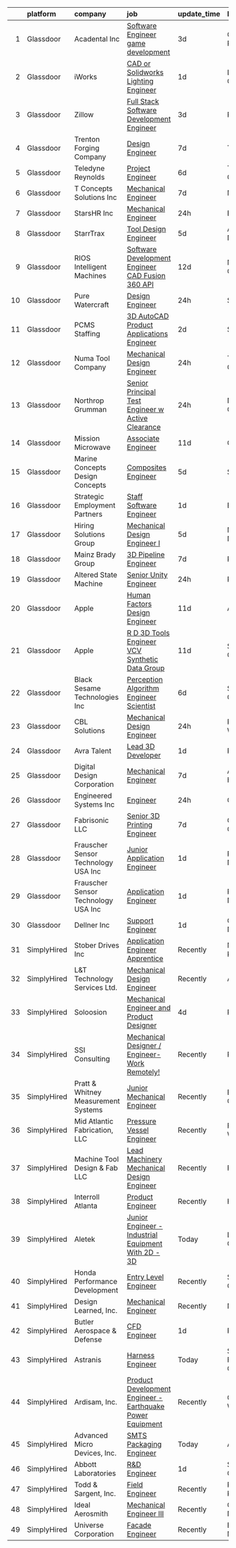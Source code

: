 

|    | platform    | company                              | job                                                                                                                                                                                                                                                                                                                                                                                                                                                                                                                                                                                                                                                                                                                                                                                                                                                                                                                                                                                                                                                                                                                                                                                                                                                                                                                                                                                               | update_time   | location              |
|---:|:------------|:-------------------------------------|:--------------------------------------------------------------------------------------------------------------------------------------------------------------------------------------------------------------------------------------------------------------------------------------------------------------------------------------------------------------------------------------------------------------------------------------------------------------------------------------------------------------------------------------------------------------------------------------------------------------------------------------------------------------------------------------------------------------------------------------------------------------------------------------------------------------------------------------------------------------------------------------------------------------------------------------------------------------------------------------------------------------------------------------------------------------------------------------------------------------------------------------------------------------------------------------------------------------------------------------------------------------------------------------------------------------------------------------------------------------------------------------------------|:--------------|:----------------------|
|  1 | Glassdoor   | Acadental  Inc                       | [Software Engineer  game development](https://www.glassdoor.com/partner/jobListing.htm?pos=106&ao=1110586&s=58&guid=0000018166280d66a7df3e59bdd33167&src=GD_JOB_AD&t=SR&vt=w&ea=1&cs=1_9da0510a&cb=1655276310282&jobListingId=1007933087964&cpc=AE9297225A38C224&jrtk=3-0-1g5j2g3cima7t801-1g5j2g3d0i6hp800-197467b071da802f--6NYlbfkN0DsBOlmEAMqZtav1V1WKZO3RUElpafjggtWvxyDQ3xFSh1wBRGmW-tFf7pA7Os-G4A2yJmnCo8l4ocBzSX8Y49LDR0-2CchG-LB8oIHyFUo-irYnQiKtEtlpOy19XqSiamL3ww89BZGFaAXPExjaGUcHcAbGVsloLYVr3uCbUwkKp_xZRNzcgzlv3m-wv_g8GM-po5q-DkWt5tOG4BMZvl0agy-TQSQb4r_wd0SfAnx9zjTqRDRDJA08iUfaetLDQdQ5xl9dkF8Mh4WCKB6bzJ-000zzmC1LsiCP6iX0MTR-YyI0GNJ__XvwaL26NKT8YUws6v2jpy-RwNScchODkYlH-2KT4C908XHziZVw-_KMjxrQjnJl4JYM2B-63mcgu1fA-DMglbnGY9aeJ4sVSouNdzcNoLm7oixele0EsWFqgTeyI9ZuT1dXouZR3bJenEvK112kl3NzZ5wDsVlSiarQG1YqdoXDkCElAW8goDL8vsf5fBwDBwKfBp0FqL4fB8wCFk3asR8pIFuYAc4jKPW)                                                                                                                                                                                                                                                                                                                                                                                                                                                                                                    | 3d            | Overland Park, KS     |
|  2 | Glassdoor   | iWorks                               | [CAD or Solidworks Lighting Engineer](https://www.glassdoor.com/partner/jobListing.htm?pos=119&ao=1110586&s=58&guid=0000018166280d66a7df3e59bdd33167&src=GD_JOB_AD&t=SR&vt=w&ea=1&cs=1_d09356fe&cb=1655276310284&jobListingId=1007936270154&cpc=ACBF47B84C432121&jrtk=3-0-1g5j2g3cima7t801-1g5j2g3d0i6hp800-b84f57ff967d280c--6NYlbfkN0A85OS4iiUOgBTtw35xBReV-lxlrcJaQFYdybmlnQdpYf1bR-0vcZ0Su389wYn1ktA6EwS8YqzpN0jI8p4oSlSKb8fCG-D6y88gqy_yykeHRbcNYC4zyK3NijJPNsvA9_WFWCai7QjehaPXRhWI2clgcl5lesG2upnfBd0JFQ1QPJ1jB5CLN8n6NeI-GRuJLOJp61kUJwXIuQ5n1CJ-894fbus-QeT4YwkjcVOx137kwDRD1PNI4h3eOraqS3H54gIZhJj2KPE6K-27YXXjAKXaKRFhrEmWdyilg1uHh-khyeo2p6mPNCY1OlNNMYFvv7sLQUhvFD4AMtAC2iHcU8ChWjPrixk8ftuqKw8hca201w0NKamWtNBIc7PSA45YBEZ7-O32AlSTas_asbwIh3nf_JzK2pjjgtGY1D3-wNekDJRBqkIqXRv-OrDjdlO-WJdn8HY9Abw4NaAKvZjlyw2RY2IrmUHxJpYKjvI3j3rOS12_JhmqJjm3nhOhxyt1-fj_t8XIvo5mOg%3D%3D)                                                                                                                                                                                                                                                                                                                                                                                                                                                                                                        | 1d            | Los Angeles, CA       |
|  3 | Glassdoor   | Zillow                               | [Full Stack  Software Development Engineer](https://www.glassdoor.com/partner/jobListing.htm?pos=122&ao=1110586&s=58&guid=0000018166280d66a7df3e59bdd33167&src=GD_JOB_AD&t=SR&vt=w&cs=1_2f656b88&cb=1655276310284&jobListingId=1007933236052&cpc=723ADC3DFE402989&jrtk=3-0-1g5j2g3cima7t801-1g5j2g3d0i6hp800-dd6c0cdc49a7d5d6--6NYlbfkN0ANMurRYyPEXg08u6OamUd1Mvhk-zhFSGYIZgoJR86UvQ_x0FKK8TrZPiQOr9Yn9As_Juw2Q1elJTMaZe5uwtjjnRPJ3eNIsgC-9LmvYAT5u2Z03-bj8s8yCihytWdEJJAsQlVH2zLitPqMmKsnVa9GHxEhdK9HBDBOkzXHm3_gB9i-BFZ9QyzD0RmqyZQlgB0MABCzstWLyMAb329fnQmj1rkH6bOXO2tr0aiDqyyn_D0ddKHtuBpH7jaacZ-qXzTc46MND790Oaq6r-3kftC7RbCZxKHB2GNatKXwMc6u3zrTvpSSz1jap6OC_JPTG5ux6faAzKKjdjNPc9tCq79v-6PYBK0XJGM1VrwdgccJUWKICzBCdEWzFQP7NO8eJGzAPS0jQOhCV0kULscQxXR_186pEta0qNNAX3AkccTtPcZPNydL5TnR-Lqg7Z7gklQ12F4m09Zfr47m2NPgoXnMWZ9dQe-7cLzYT6M7VVHECm4I6c0_nZnWea3X6jWOwuLWSdFxEMLRN6ZKGXjIX7lQhjEWAa4yvMzeKiEujBe9zt2TEO0h1hYV8CBAgNZtgsa5uD93yLE3jkdpzEYwxN6KFCq1193HTBjiBD1p7xTDPx1yspS1vWxDuCtstUUhTtVh9c-SJPsYwqup0Ogl4faw9QLOyp89L_c_9yPCKNdX1RRgifdeZya_3QW-TpkLOHq-EVyarNLPv9YNbuLk8tRg2o6M5HswHLhBm6tzPGEr34fwiXBXh5oqzWsDBtA30NXBuO9z0S2L5TCZYMEWoUrWl4SJDYhwHt_3KmlhE2gsW6ADd2SA4P7ZqHx0G_dEF0ZEabgWsqWWzqdpW-b_Pce5lon0f-Px8RcEmrHSNVKpFrqMbCeLv1Sba06IdvCVtsZISt6-L82tPg%3D%3D)                                                                                                       | 3d            | Remote                |
|  4 | Glassdoor   | Trenton Forging Company              | [Design Engineer](https://www.glassdoor.com/partner/jobListing.htm?pos=125&ao=1110586&s=58&guid=0000018166280d66a7df3e59bdd33167&src=GD_JOB_AD&t=SR&vt=w&ea=1&cs=1_db6695e0&cb=1655276310285&jobListingId=1007923387570&cpc=C3517E2410EFB392&jrtk=3-0-1g5j2g3cima7t801-1g5j2g3d0i6hp800-f595d976c4420274--6NYlbfkN0Ak4hl2YgYd2pXbxqviOKkvx_qHOOv6cOBTQHl_k49cXeyLT_0hJnbILCjb-UBaRZDDKlfZJxt8MtiTUlak1DEV9YHNH56GycQyBYuO8hrWosB_WTixEciFSvRttng3iK4qT7Yn4qMuQkK0JLYEuITSWGrrafHpu2IgCnj5BidbKiYtj5tjoLCQTFKJDU5BwExkcKgsFV43fSR9JCDduzKl54ZAlIHPZHZqwRIjWA_AcJ1M-4-5sCOl_oJA4hYIy4lJ-s0koWROUIyWxmU-tPlNZSbM7LWTpCe1MhJn-1in5-N6rXcwPt8PD4I-CfhRr1rbm7qcJjXi6u3EWCEiLnCo5zfs3H6tiOWd_eA_rQUzEVB0ejSG4mXGykaElStoDeU_iDC8kVnPTwr75w1Xh2iYO9q998-CwFxKKeH76oKmfNMJfwTSISoFDfzQutjuxll9URQ55_rxrg9cBz0BP5-4-hCRSw261d-qtIwbqICeMud3b125Nz_Jbo2g2Rd9cEA%3D)                                                                                                                                                                                                                                                                                                                                                                                                                                                                                                                                          | 7d            | Trenton, MI           |
|  5 | Glassdoor   | Teledyne Reynolds                    | [Project Engineer](https://www.glassdoor.com/partner/jobListing.htm?pos=129&ao=1110586&s=58&guid=0000018166280d66a7df3e59bdd33167&src=GD_JOB_AD&t=SR&vt=w&ea=1&cs=1_eeed8ab8&cb=1655276310285&jobListingId=1007926887085&cpc=F583A5AE0DDDFE3A&jrtk=3-0-1g5j2g3cima7t801-1g5j2g3d0i6hp800-48469c250b3f7c1a--6NYlbfkN0DyGhgUIjQ3xS9bdFVpWVf2K6sDgP8SlaQw2B0I-q9Uqpsc0kMczdqezM2HbHFiqxJ3vR6PlL4tIXT_N8MRAPC02zJckTqpN8o2E943-8pTmUKrodAI8JUD_08hzNm_HECfSJxHQE-b1Le1eHnbhfM-CnLWr_3t0tkJDxjSD20XTM2BILRJThjFpJPma8dDIpWpw-zT63yJ2VuxXtHIP0CmL1PXwGXkmBuEBxzD2brAh3c8OmMWCpoTvlMFzeu55IBScGEaiX5AriVWHvD_LERmK6a9OYzLADtzz2GoLs6Qo9CTawXeGVZCb0e3K6jpMPN4EesApp184nABeAdZHLhRHL3IP28FVMB2ibM00U3Em7ZYwAeksjtMnnZ7hsO34FsDYCmZ_DHhYODA4v_f0m-qIIxoRCHnUJZ_VccZ4IKtMWF5EYwoaoH5wj9FuHoiMwsJsvpjfOYsYZjafDFqwhSdTEWZH6P3S83CUgRaE-3lEC9KBbxAYg2O)                                                                                                                                                                                                                                                                                                                                                                                                                                                                                                                                                       | 6d            | Torrance, CA          |
|  6 | Glassdoor   | T Concepts Solutions  Inc            | [Mechanical Engineer](https://www.glassdoor.com/partner/jobListing.htm?pos=123&ao=1110586&s=58&guid=0000018166280d66a7df3e59bdd33167&src=GD_JOB_AD&t=SR&vt=w&cs=1_fa2a34c3&cb=1655276310284&jobListingId=1007924148820&cpc=F1F9710DED3F09F8&jrtk=3-0-1g5j2g3cima7t801-1g5j2g3d0i6hp800-f0bdb1ab12ce69f0--6NYlbfkN0DK2C-pmrF0sqrfJr4Li3c4X7YMnrkXddQXZaL_6xg-NZtklDZSx_yiPocXKeJyu8ExojPH43EptfHFzj1bdNYoZN7TsTocTU8E-bPk3CWMh_EpdSCWtXKeywUXQmyYBWQBmonYzMmMNga_1R4NwwUUcLlmrdQHEwQ7_4_mOn6NvWG8Yhr0ue05M2SOYAYNwbK-cgs98Fwws9JSPyb3NmTxFU2xkXNgPlLiXhtK2E6dJkeds7lEX36ekI0bdP2yC7t5wpfSacdTUmTH4YzsjsCbmnbz591qaRytQ6QeOpMzJPTX-fMpsNdobVrmAt2gtJ-TZTFdauurSUurzBGercwvtI_NfXwOJTpPQ6gPrLap3zDc4DwHQzUyrpbzc2oCl1IBYjcbRgIKSlS6K8D75VjaVxVu1w4jgRLDMmdqPP7gsyCW3NViIKzALYHZ9ELgaJW-VDRs0DZcRp5alhWqQnP-MwtiqE5jyLoQKd2zB-tBDJ09qgUG6ezqreRw0Xsu7PoYC1fOI6w7JzxoencfjD5bL0M7cypeKjEnY45nU9V_odW_tDesy_SLUeTxKZQBoi_OSQ7pSPLkPJhsjGP7CoA7lu3PU7UFegE%3D)                                                                                                                                                                                                                                                                                                                                                                                                                                           | 7d            | Miami, FL             |
|  7 | Glassdoor   | StarsHR  Inc                         | [Mechanical Engineer](https://www.glassdoor.com/partner/jobListing.htm?pos=111&ao=1110586&s=58&guid=0000018166280d66a7df3e59bdd33167&src=GD_JOB_AD&t=SR&vt=w&ea=1&cs=1_d551035d&cb=1655276310283&jobListingId=1007939420060&cpc=F4CC4721A073827F&jrtk=3-0-1g5j2g3cima7t801-1g5j2g3d0i6hp800-b98aa05a6deccf7d--6NYlbfkN0A-cNO692nOIiEu7PTX5gLND7JCcQpFw1vGcp6x9VH08BN-YNM244EmBeOwZ_riyDGl_Amb80uSDVFWR401NfJ4j1VbO-ncG9Bf5CakgkQpokC8l16zqTrk1syva3o-VF5Rb0zZ6iK7qg_fXuHf6oPvwzA7jKU4Ljbb7UeCAa-DP7fs402CXwuXrCMFg4LWLlgPBYCkbDejVObNF833-tA-EHDBGJn97pKJibj0c0aUiJWbMhwCTkDJb7HUz8dihN0UkLMFUZQmY9cFkChqGaAlHna8QL9Qu-56L3yxC-87F0wIvJaNeMlVyWa8xeL57qBtutiXW219njevnUeXV7f260nWpHo-rjJ66y4_qBAc3AxoEIamwp40Hbcct3wIyj2wCFNn0ijWncqM-PnOnSgaa6GHSBIfZ4MfhaYnM6-LoFM-18RhRneEa7uRa03SYJBEyPHEgiaxrWrmunpatrQvdlj_doGbQXRmHoAd5qidsycInB61IJn32dxdZTOqG3Kk10P8d26OF-4kJj4WlqCM)                                                                                                                                                                                                                                                                                                                                                                                                                                                                                                                    | 24h           | Boston, MA            |
|  8 | Glassdoor   | StarrTrax                            | [Tool Design Engineer](https://www.glassdoor.com/partner/jobListing.htm?pos=112&ao=1110586&s=58&guid=0000018166280d66a7df3e59bdd33167&src=GD_JOB_AD&t=SR&vt=w&ea=1&cs=1_91bc1eae&cb=1655276310283&jobListingId=1007929213560&cpc=3AA3C13EDDBAE8D2&jrtk=3-0-1g5j2g3cima7t801-1g5j2g3d0i6hp800-6fc5056110876d46--6NYlbfkN0C1VcMeyY73Nj1n_UXlfdo2MWVuZjOYuj3EHjDOCrmLOTV78QnrJwOCWTeWMGx_ebtg8-RgaA8imdXm-rKeckbSXtDb1VwelU0ityGpkirP99zw860nz9-z9lv-sJd7PonJiRVdcAaaxA4eyaCsR165Of0Hdafe2XbeoR24bavaNbILDRNEDYLqfw9YvAX6t9Hs3lOPr4FFfinZ600T3MKv7-qQgoQZwrFZ_2CZGR1upjgIcGWG23BG2IoFLGPHbQjqcS8kkYDlTJIqR61CA3-Fz35P643TZSpmPDmsnNODrTO56d2MgOmCNJ_XavMGiVjo9CInqGQUaz9GihlGDnWHHwndybLjgbf5tHl18fa5sHfNY9M6VQarGZvhxke0yiTziBLDwjiXbHtnPiGoNtumRDtNSb3QT5NF0jsD2kTU3SfdLa1Hrk2JYuhCA7T-6k96GyRmWe23OAjk7FPDrG_uTaO_xLvyNpa1w2d5eIwi3ICVA8WgsHYeboEIbf9PQjUhLq34e7L0VA%3D%3D)                                                                                                                                                                                                                                                                                                                                                                                                                                                                                                                       | 5d            | Asheville, NC         |
|  9 | Glassdoor   | RIOS Intelligent Machines            | [Software Development Engineer  CAD Fusion 360   API ](https://www.glassdoor.com/partner/jobListing.htm?pos=120&ao=1110586&s=58&guid=0000018166280d66a7df3e59bdd33167&src=GD_JOB_AD&t=SR&vt=w&cs=1_12bbc328&cb=1655276310284&jobListingId=1007914511785&cpc=DFCAFF9DFE7B86C3&jrtk=3-0-1g5j2g3cima7t801-1g5j2g3d0i6hp800-e695951c8fba1c87--6NYlbfkN0AZhccrYCUSJlZEde1UnGXnwlG1V9FU8luw-eezWnVYr9_1En6wc3mznepe6ONARSuWaJIdn00s_7ROXuFGFr6_pB96jS63_kluWTrdpC300HLuILC6-VFj33zNK-eCzKCWjmCXsU3W1dN_vg34yvD8RFapOhtiqd0WcfblAszHu9PBLqsDuZ4CU9Vje9QiW2G9VMcymmrnvtWW3m35yhWv0eeGYrZlTog9TjIWLDk4fZh_CCEIIJ0Kw69HAOR5Cl1h53xUZmMjoD9GXZF4IKPxOrBtDQ4svAMA27e-2mBtrfNCUkPT0AVwWqK0oQUqKk3-0byvj_d2NzqxmcvSbkw67eX51ePnX_M5oyXEKbaJ8AxUHt68Er6UGfWTDcgLWYWrTRSnMj-txAB4PHDO722Bkoubkjrc7X0yV8Su0R0hty5frzr0MqCl0yJntG39zXA%3D)                                                                                                                                                                                                                                                                                                                                                                                                                                                                                                                                                                          | 12d           | Menlo Park, CA        |
| 10 | Glassdoor   | Pure Watercraft                      | [Design Engineer](https://www.glassdoor.com/partner/jobListing.htm?pos=118&ao=1110586&s=58&guid=0000018166280d66a7df3e59bdd33167&src=GD_JOB_AD&t=SR&vt=w&cs=1_3ba513aa&cb=1655276310283&jobListingId=1007939991855&cpc=E6B95A06C1BC174B&jrtk=3-0-1g5j2g3cima7t801-1g5j2g3d0i6hp800-90f7e53e94f0d650--6NYlbfkN0BvrjnhlIknunj6B5uFGHHla5BSmGDnouF8_mjReNBU2kRZZ3EzJErpFaAlNuoJv_OnEIbDC4xlyDt225KawaeQQdvbt0GxWsA3EFbsm5war6UWVzQg6x-9O_7vA-s-Ymdu4M5ZqpzSYbLxxuqLsQ9B-eCc4xY8xkDAxOO9LqvH1tEHMg7I5fWuFZ8qvN-PvNmLcDsoAWzoLqwbKP8y9Be7XFsXcOihYeEcp5uPv0W1sfbmYnMUIWCkMli0Yd3juABEZYitKHUe9yYBs8vvH8eTReGoTcmo1AOAzljpaFDNj9bZSIcng0QSdgyaittd8R5ze4YXhLm3u5IIAJI259Vv4MHAWMQIXRFG_NrKZt_fXWFaRWwWwArz2kTx70PAtCt-zNojEBTafB11l1MAdaETGSbeXPzE30aeAJ1tUdIixWLnoQKeorZtag1cx_el7X5TqwZHfTQGgU1qjatg8kXTvKPrhQUgzPj09pKGwHKbpPIBwXqCJ7zVtRBZ6NCyiq3gQL-B2hTfjRYjiG3URcLEsb98xgwZD9ThBAUN_HtkSUcXDhQDTxQG_FdAD2Y-aoONGaxjYDm81yGs-3CkWCuTOpOTWgA6I14q_KWxlJSMo2xGJEP-pHgVyXq20dm8t2Q%3D)                                                                                                                                                                                                                                                                                                                                                                                                               | 24h           | Seattle, WA           |
| 11 | Glassdoor   | PCMS Staffing                        | [3D AutoCAD Product Applications Engineer](https://www.glassdoor.com/partner/jobListing.htm?pos=102&ao=1110586&s=58&guid=0000018166280d66a7df3e59bdd33167&src=GD_JOB_AD&t=SR&vt=w&ea=1&cs=1_8709e003&cb=1655276310281&jobListingId=1007933584782&cpc=4290530157F20621&jrtk=3-0-1g5j2g3cima7t801-1g5j2g3d0i6hp800-d3bc09948a84600f--6NYlbfkN0B7YHeUWYHXy_ERpSHB9HpGLYNSmV-SWvk8zOzwNRBBpRXhhBFGBujsJU37DjWCm3PNj5Hzo3Pr8CeTv4uKwTmSyWq92KTfvgZRSCBEm60BMotlig78zugjHQrVldK-fdy2svUcGbhwP1L_mOlH5eV8An3RWuXBzwgJ-9ptsSHPec7JrhOfzlephEHxJEMzCXmdzkXykiwubv4OlN1lagKLw-s0ZKE6IDWiIJNEaDFJTLQy34QfcYqr5fPORWE8WGHHwSHNq4R7K_bG4VN0AGVS4blzV-g6g0_sbyP0gQz4WUVX0nOH-qjUtOulcrDWB4xrJz1dnK0sbqzM9Z4ZGNU2muFeaqlcAAqlDoN6z3Rb4YmOPDV5unO3efC8t4cPp0Uvn5H2MBiEkCbp4nmV7xLXUzx619MGMZC_oWgd_ge5J3oXKdFospZXF8HTtVoYuhGKfiEy-27X4q-_ViUUE6PhwgeIx0xpwIjm460jzJ2_pAjYLGhYrZHakA36jqf_XaBgV_rj2yWwKg%3D%3D)                                                                                                                                                                                                                                                                                                                                                                                                                                                                                                   | 2d            | Seneca, SC            |
| 12 | Glassdoor   | Numa Tool Company                    | [Mechanical Design Engineer](https://www.glassdoor.com/partner/jobListing.htm?pos=113&ao=1110586&s=58&guid=0000018166280d66a7df3e59bdd33167&src=GD_JOB_AD&t=SR&vt=w&ea=1&cs=1_019ab9f9&cb=1655276310283&jobListingId=1007939022792&cpc=F5D43257E3E73E36&jrtk=3-0-1g5j2g3cima7t801-1g5j2g3d0i6hp800-0ee871cb1486b665--6NYlbfkN0DLxniXb9xd09bch3T7EymxCrgj1jiT2kSu__xrmi42oOiC564kd26WoPcBSux_MS319rUlZSZViw6o_yU351tKvBELCAZ4TCZm-yxmxzG0wWojVK8k3x0PhIsUxb7wEV_KFKNYPkobJnxDgmXiBhmy6ff0EzC1BK4JGeG5aaOXkw5p2vNaoEfnBn4RW4_8W68DC9O_7rhdvCO4acXzJ3ZwN7eWWOOrDI19AKjc4OVwFyiSWlD06FPGK8jtdUWgwEA3oMUAK0vLbADi0K0NqKfjUGpFx1sdp86ByjJdu9-BlSyt6rGb-Ep4-7zl8J-6ZQK7FQK84Jc_IVKPiBVTt2rrySFm0vGsxWFLSatxLAt5Rn_tBQI1UEO8Vv_dOwo3i7W1XJkc6pkQknSItPloUgIvxYBMWwADyXNESue6KJGSd6QE0EWF98qItGf2YRxlpc7fc1ILtDbVPeqIUOMSLFSFaTLzsWfC3TxKRkHYe6Wm4IDsYNLoXZGE2Px6Y40IFKjzbXt5V1OI7g%3D%3D)                                                                                                                                                                                                                                                                                                                                                                                                                                                                                                                 | 24h           | Thompson, CT          |
| 13 | Glassdoor   | Northrop Grumman                     | [Senior Principal Test Engineer w  Active Clearance](https://www.glassdoor.com/partner/jobListing.htm?pos=116&ao=1110586&s=58&guid=0000018166280d66a7df3e59bdd33167&src=GD_JOB_AD&t=SR&vt=w&cs=1_98f9997a&cb=1655276310283&jobListingId=1007940018767&cpc=214153447B1391FC&jrtk=3-0-1g5j2g3cima7t801-1g5j2g3d0i6hp800-63f738a2b8da0c56--6NYlbfkN0DPf8Tf_oakpB62WadId2dzQiWExtALTi0lpCM--zHBL1trAzPQuAwgyDf_-NiZch0Rv-NMKnquS_18x6BgXb5CyF2TK6BPrWTreoCJWC-5RDjIfHHFh7ahAE5BxTUGeLEx__94JOlFMMjzphgU9WuZ1m8txxx_p_6gAxdCghs2iNYcT-ltZiH6xHJoSaB-0ZFp0_ZpWxynolKB30_d51768ECs9kDq_Tr3Y7N5thnuyHPerdLMQ-Op8qzVw-hUKxPV1WTANV-3fYwha9rT0NZ_ggGA9eGCQRn1_xbayzFGKFY7bFt2gODCy_TG2m9ofIv9J0130n02PIsnmyQLmh0G6iFds6OzYtD8kbm2nSyXNNY6TXOuTTMzs9MgUnzA07lvsk_PcYn1LEE6K1UQqPqe6F_-77M0yY4-CodR3pUMo7IlBjpXpk-Li-wUKQS5MG-DEyq6m57dVsaC11e7a55AiHgcnJNJrUXNQwJ2_gKQAU2UnOlxYwpkzWHeRJmFugblkzR5hvPC_kcUz0E2KE8Xp6u_JlL4INsHbznWK1OzPgUPRGqm2vTN2eYpxE4PdossjYaKvqjxaRp_sCdt000HH_DkEETPksmrFmZKEUFuogO_I4Q0RFzq8e9MHTm-cK4kKBjOU3EBk77tRoW1wkYscn887cnhPzFKxwHyN-S0tByhoPkfWz78CaGZrlm0JX5cezzWSjoMo0hddDTZq8gtV4q9Y0YNJZoML0LcjSBBo8e7SkiCRSBaryXYdK9n3xxXYaVOuPsOzRCobepk9gwsFNP5mxdcSekdaHIyzBeF6LG3LQ7jp3_6w9SN-AgL4kiuWJcA2QufQLUieDksS4N5PGFpzcXOhvQfi1pWKsvmDtiBcX7jAiC_o56DvqyljHK0cnKWE5o4bQ%3D%3D)                                                                                              | 24h           | Northridge, CA        |
| 14 | Glassdoor   | Mission Microwave                    | [Associate Engineer](https://www.glassdoor.com/partner/jobListing.htm?pos=115&ao=1110586&s=58&guid=0000018166280d66a7df3e59bdd33167&src=GD_JOB_AD&t=SR&vt=w&cs=1_a757b2ef&cb=1655276310283&jobListingId=1007916982813&cpc=3E2BFC0D8D8346C2&jrtk=3-0-1g5j2g3cima7t801-1g5j2g3d0i6hp800-f472d513f38a0de8--6NYlbfkN0DMzJerYYVu8Q4XOw-Zynv8DQbhmW2d_BjXDoDYya1YvgJJCljj9QCiwMGsGVT1rDL124WqSqfM4QR5MN7vUkpgM3JDPCyeuqwO8CBMvlla6djKcxMoyfuNaCAX-rIoW2gcZf8f3oyhsjUFFlygUdnQfTADPaT8gH_KdpBsQ_SnZsg_hHWriEmnRIkeLQ6l9UrX3axLhrIAT-xYg0Q13n9TTAceSrV7eCBTIQo_VHSnHJoBE00CHFHtxmt-6LXRWNvO4PbpBP2Hc5krQiuGZ-Tg6OGREpMqkiS65COSbYEDmyeXPjZMvbRdpWHozAPDQ2d1c7hQCiDrk_plBSzHJEkt-itl6emHJ2sT7HD7aUbwUNRVkpWf_ajbI3k3DjVLjxAdSwX3Gy1dlDmtlRm8XFwfGXbNdjdg4BKS3fWPUei-UCg6LdS2LVNry90mF6tgAlxa2XO3-EKKsBhzn8Yvla4RMj1ybzS9cuA%3D)                                                                                                                                                                                                                                                                                                                                                                                                                                                                                                                                                                            | 11d           | Cypress, CA           |
| 15 | Glassdoor   | Marine Concepts   Design Concepts    | [Composites Engineer](https://www.glassdoor.com/partner/jobListing.htm?pos=107&ao=1110586&s=58&guid=0000018166280d66a7df3e59bdd33167&src=GD_JOB_AD&t=SR&vt=w&ea=1&cs=1_c0114e4d&cb=1655276310282&jobListingId=1007929209976&cpc=3DB2029097D57E23&jrtk=3-0-1g5j2g3cima7t801-1g5j2g3d0i6hp800-eaa2989d61b949cd--6NYlbfkN0AUf8boUt7H4cMlPFU3gqUnQK2vV9nGchA_NqFtfOgVA0Kyfl7wM1SYIGg5L8hXLhuu5TqTRo6q23Xf-Iq9ynd7wJGsvU7dgIhl3xxC5s92hlioodKZq1xcF85K8iCwDbJzVBpX8-54tuwKasnX-wj8u8yo3h8_brOdm2cIi5wGuCpS9As2QWxKkYAmAo038FT5stR4il9-kQy66z0bHTkvGzf_xhR3leFF9iBdvKhcNfB1KwbKAAVocz6tpbIzB9aAPDxHBtPCXzed0anGZsvw5_QIWID-tN0XcqvVmXsHJuLMHD9IvcPtEQ-QVKyF4uhqQ4n083fNeKx1jSntYVuntZx5hhq0YNqf2q60ORHT0o1p_FT6GJiwq03HdtKVcfZWK_6gGGsg-SPqndiFHFll8THp3hwbM1-_y-SMWaBu8tV8TNZj2eydO_mpTQkKOWZhKDeKdbU2rfT8d-iolJzlApiro4edOIGIbQQbdvc1-itOhGKn4kGl5RuJrmyU0x_-S_98AqA_Iw%3D%3D)                                                                                                                                                                                                                                                                                                                                                                                                                                                                                                                        | 5d            | Sarasota, FL          |
| 16 | Glassdoor   | Strategic Employment Partners        | [Staff Software Engineer](https://www.glassdoor.com/partner/jobListing.htm?pos=114&ao=1110586&s=58&guid=0000018166280d66a7df3e59bdd33167&src=GD_JOB_AD&t=SR&vt=w&ea=1&cs=1_06864d05&cb=1655276310283&jobListingId=1007936001205&cpc=85D4E989D68E6247&jrtk=3-0-1g5j2g3cima7t801-1g5j2g3d0i6hp800-d9a3c761be6d721f--6NYlbfkN0B-fTUegnOdPWDV05CiIhIi2qlOzw6WOcAKK9Y9LqNfmuNY1A0kBHRpPgGmQfz_ZUerP9EKawwaltqy0q3iP_picQ6PXaPAx-XSJ49-bAoSunW2TwktYKPjjiA5utVeaOdYJlHsqsfccEpXohigJM3VnEG_y6y-zvVZfpVMECE5chXrZBeLNt3ZGRAcTYz6X23VuD2cxnuncSDZjlI7B2FddID0oebzers3_gLEddBVUrSqZDMXHtp0U4AkmmaPM1be4WHnNlB0yX4zjiqqOofUUxei49IfNTfMaw_FHaQJk1mkRqEDHPIr3NCpZedfzTOkfn72O84DYcDXVuYvJcgqPPkSD8chI3RfYhzVm3pDknfRbgCBCBD4Lf79yk1ejmvJgCrnb9bEeOLeJqooEksZWgdCxWc8vhry3wdfOQzTlyhZXBh_WjQ797EczRw4GTfutroNe2Lvb9DXwZD5XnPGF_ngUZhTHNsp9mSSSA8GRMpsrxGyUztOuYeyzITF_GUOqm1p57pH1w%3D%3D)                                                                                                                                                                                                                                                                                                                                                                                                                                                                                                                    | 1d            | Boston, MA            |
| 17 | Glassdoor   | Hiring Solutions Group               | [Mechanical Design Engineer I](https://www.glassdoor.com/partner/jobListing.htm?pos=117&ao=1110586&s=58&guid=0000018166280d66a7df3e59bdd33167&src=GD_JOB_AD&t=SR&vt=w&ea=1&cs=1_f4cc2fd0&cb=1655276310284&jobListingId=1007929544191&cpc=151E51E148764572&jrtk=3-0-1g5j2g3cima7t801-1g5j2g3d0i6hp800-c0672c65139d726f--6NYlbfkN0BJJDn8B2UUQKHHcWj6z5iPF6xmoZDkHUTc_GmMjro2FMbpKpw4-hthIZgyYW9NileLW03ZQFzqouc5nI4Kt5Wz_9fiJ-SqMo65nGtfbKP_yhYQUeu-PryNQ57sjPbf1cIA7H67GYyHDzofz6un2mR1SndOMhreXve9AhgOsiutNV3UqVVYJD4L4vWsg4JLHJkJo8wyLXIorJ3PQ2d6S9DB152yX4Rx9c-Yf8Tyemvy6OgUHPsYv0pHAUKSXbz8f3czVwry9v6WIMNqebONcLtBb_o8aBwGrI8CkVV19p6vUFWY1chAb0eLI1fX-vdZEq37eBvaNZLy4fs6NDdo-dxLflQSZ1BqdYaRX9yxMotzj39HgWVR_SPaC8jgzCCdbA1ZZ5BLL9VOCXwC2H0DajH0dvsHl7kZZz35DdorAciKKgqaNqJVSODAwDuduSiGA8j-j8PS8Y0g6fYStseAbXajbZhPiB0DABESRuTYM9yJBYbbaAalBFlSG-FxZJsEd9gVlmu47Z1Kud_utChDLK_X)                                                                                                                                                                                                                                                                                                                                                                                                                                                                                                           | 5d            | Moonachie, NJ         |
| 18 | Glassdoor   | Mainz Brady Group                    | [3D Pipeline Engineer](https://www.glassdoor.com/partner/jobListing.htm?pos=109&ao=1110586&s=58&guid=0000018166280d66a7df3e59bdd33167&src=GD_JOB_AD&t=SR&vt=w&ea=1&cs=1_d112217e&cb=1655276310282&jobListingId=1007924023769&cpc=F44B5BD681589083&jrtk=3-0-1g5j2g3cima7t801-1g5j2g3d0i6hp800-19e69a8eea02e56c--6NYlbfkN0AmBvT8mmb9xI3Fj7UxKkF4Cq8RZh4Va6i5lMeIN2RcgGASh7aFhimwCXUNgOpzN1fbJ1oBdpr8KHMtR0CV7Zq2RullAxWIL3pE3BDWV59ENUqakRDszZixYKhBkXpnqpQvqe1fgrLdNWUtqdFStxCtFPy6Wabm9-W5fOxJtdZMS8_ygq6xyQ55hH7eNBwfvRqsFH7mFvR102JKuS2kEyPFTeOT-N6b8e8Ip1jWGfnIoxVEC8OIXK2RiQ6aLAtsEZoWqkSrHgk6NlgkvizwqRHJZ6i2ZQCX4HBjD2JvDSRF7mi2p6kxMhUnyHvlRfZf6nkqKe1QJpqOtS9Q82xGz9sUoIrPApj2q01KtDrdnrvrLwmloWmPhkmvAY7eSDNEKcKayJaqcuk40NTTGkQS_4W2_onlrRtOxwaZwDQHXN9NJGDGk7CfbaReAtrK567uaXnwaNRPYacnCytJcIfzA_-6vuHZ5bwycrx9flOpSkwyRIVVKG6FvLv09YobqZ7m5xGSSdUhskrsvw%3D%3D)                                                                                                                                                                                                                                                                                                                                                                                                                                                                                                                       | 7d            | Remote                |
| 19 | Glassdoor   | Altered State Machine                | [Senior Unity Engineer](https://www.glassdoor.com/partner/jobListing.htm?pos=105&ao=1110586&s=58&guid=0000018166280d66a7df3e59bdd33167&src=GD_JOB_AD&t=SR&vt=w&ea=1&cs=1_5f3af8fd&cb=1655276310282&jobListingId=1007938724256&cpc=AF779B04936ABCB6&jrtk=3-0-1g5j2g3cima7t801-1g5j2g3d0i6hp800-7c89bb38b6eb7c21--6NYlbfkN0C2ruSLbldHgJRxGqX58M4ekFWuaOJ1Xy3nZgzYPyc2Kz6crGAHlAQbRtv-fK668x_wM2PCwkQiNDOdfeCKCd0kpfDHCjXQFCiVuf4ejow7M63LSAGjLuZGcStgELyry4jzXksgu6tMVFAJuyvlW8dHSY0GcNBLQ5hbV5pXSjKfaycG9Kg_nD9eOrOrEupb-ja0TQBrczFwbrRjQyvMdBfAF4L9IhII_3ceCNG_89IjhBCrUoxixbFprUZzmdwQzYwhiX8dSQqf0vXD9ypRlr2mOq7lDc7hNFfBh8CiQ8FvFVlxyDcxDnmKzcWu0zYcovhiUnKuiY94sCIJ8yJ8XGu_6tTbherN4XwrCXTiv1mellI-2fNFtqXZcrt0LZrC2-HGX1ABQ0DUizhsS3P-37vMsq-KZWJlr6drikSPVhIGihMm71Ls6l4GMedCiCYu3rkvvfRWjPdyN9iQyRl5TqbEGU1twpQniZexajAz3JHDuOm0LYmk4VNl7nerSMXw8gcFQ5970DPHRQ%3D%3D)                                                                                                                                                                                                                                                                                                                                                                                                                                                                                                                      | 24h           | Remote                |
| 20 | Glassdoor   | Apple                                | [Human Factors Design Engineer](https://www.glassdoor.com/partner/jobListing.htm?pos=128&ao=1110586&s=58&guid=0000018166280d66a7df3e59bdd33167&src=GD_JOB_AD&t=SR&vt=w&cs=1_4931a957&cb=1655276310285&jobListingId=1007917014183&cpc=F4EED0218A761C36&jrtk=3-0-1g5j2g3cima7t801-1g5j2g3d0i6hp800-607233f078e2f6d4--6NYlbfkN0BvKrLyj5gPmtZO9T8euul8TCxuuKNOtzRJOomxnwSEodTz2Bc-sPZlSXfvz6ygy0vbEIp8DyilEzq2EaT-3wZxTUf-VHOkbMndLMMhC1IR7VPVMc4q31TRe1dOax3XLT8F8QTjc15SPL45Xqxb-QPE0SFpqt78mdcqu0G2_dhkYPbPd-ivoeikGQ07STcXasNvh2HE9iUpIkkXV56i4g744UXDfRxg3XX8-I6-ccYOUqYJYDwtMXLHIQ8hdYpgoTwGSBRbv8pW4xYUXpGbS2YAs0sKdgNoBbpqR85RcKDM-tnjFLkIb3TsxgT4mo3I95kOkGhIex9dEzhZfQsn3_rzxqQZ7T3arD6PcPBfRsjW__YkPMhaUofHnfCeae-S1SPjuCGC9ISjOnQMvKRxOuL6lDliVy2UtTkVy4sWUhI5dE_G2JeAhsYiinNczDziNwf8w5Cz3NTp2mGlBlSFJwV0QO_5oQT1xLKrPSlQElDa4AyHHSrPMrdIGmpBW8GoqjKRJt3zNbWU_6D-Y2rEm6xVfnNYGXiR9LJk7eW6E9_7NiDK1yRZiDRiy5bA7IvwP9Bie1SwWQbtMpVXUfojaxm4VDF0fo7xiucDt9tgq0SNPiPSZLCsj7W2BQzy4MW8iCE4TyI7G1NkBNsY6ZhJrOwZ9fpnRQaTuE8GXGAndxO4Sc14b-IhtXpRkOrLKrzId-eHXQ4qwh_0RD3jHBhsiFvlBZFkpktxe7pYy1H38dC1Qfe4V_nCqeaqzlaTD-71YWg-N7wBULFNoZB2UmlBLNm6g0C7SaAqMw9JJ7IkXBsNkXTRFi6GGphc2HS_ojB0VgHj4Tzk5jk1_2ZFjxkgXsk_iJ7auO2mZXHEznB8XzfAnMGWCAOVFNSoSBhiOe3pgcqOMw_F0X6kKVcR1exGW06To5bC9EIrH2ssHvrwlLxeLnmNL8aLzJITQZ54cAXIbRati2X4NO5OSaYzC95M_bvt)                                               | 11d           | Austin, TX            |
| 21 | Glassdoor   | Apple                                | [R D 3D Tools Engineer  VCV Synthetic Data Group](https://www.glassdoor.com/partner/jobListing.htm?pos=127&ao=1110586&s=58&guid=0000018166280d66a7df3e59bdd33167&src=GD_JOB_AD&t=SR&vt=w&cs=1_aa205d6b&cb=1655276310284&jobListingId=1007917015737&cpc=FD1C1DA32C38CFA7&jrtk=3-0-1g5j2g3cima7t801-1g5j2g3d0i6hp800-a1f60810ab0d9160--6NYlbfkN0BvKrLyj5gPmtZO9T8euul8TCxuuKNOtzRJOomxnwSEodTz2Bc-sPZl8WPllYOnI2gKGmARVlNo3m29rSxfjXdLioDmoKE2AknrPxFcjKCWwuxrhnJxw0LyuCrhpBMZxBFvpiZAu6tr0nzo0lQci0UoxtEwM4oAM_3lq4s0JdO--nkHwvhQZVHS8n_2nwmoEwxSkLFlMTMwiJccMGQCIjb7zu6cosJ_f-6sGvNSW3lalfLwvoZHQVMaFQaB-wVzWs9irb92R5F_EhFcFZ5bj-1nWKF-clJZLRhOwJJpRt7YsceYHzTCmXypV-BlobyYALjqsPp8OsDrS0PMfe-lHaMX7sRYaqc_t186zxnsx2Y0rVnAQr2yG8Q03dIAxu3bpS_ovnhpmF73ObF3LDsNEAnxXWwo3ydPhXDIXK2LmVkzUo3O28D3VZlUrlQsHvtt6Q6w-FuXSuiScxvmIoO_OKQG3EVgl8gU2RW7oPHCSiPQVxEZc89SJqlkNYR18jxS1ANmDjoaVZlsl2PEZFBEINOPYXcXu_DeU1Gczg9WRvOv6gBU-2YuwQZj8pItjZiWCGwZ9XFmhZANN053Khv6RP0ubRVD4rtSU_A2aea5QMX85Wu7SmLkdTJAMu0zAY9RvoPIJY6be5OZljySrdpRkl_RRiTgfgWhs7fmBOLlSayJ4UYpTJxLQUx_CpYH9L_upNIPZUW38djo8dsx8sp3KqHimtEoMIUDsHd_RiojqyqnyqrAI16m5HjUdTkxhyhoqriqAQ8d-sJmDhzNRBr1XXIILbmqRZeaTMAOZNICwAfeNdWBveIPRFE7UswRZqzN8LJ6eQt4EXMMmDHg8hThg8eWYF_Vsbpg2XOL0YDZjFga1bkG5CIPSYbXBGAB3mjadbcatLGdcLxsdIPvnSQkk1W45dsCYE3LR4qEAFGo8SRcMntzF95EUsDm66h_eJaEZqqYWeLZ54isoGeWYXPC6ykhxTKocaLdm65-vJaV69lqzA%3D%3D) | 11d           | San Diego, CA         |
| 22 | Glassdoor   | Black Sesame Technologies Inc        | [Perception Algorithm Engineer Scientist](https://www.glassdoor.com/partner/jobListing.htm?pos=103&ao=1110586&s=58&guid=0000018166280d66a7df3e59bdd33167&src=GD_JOB_AD&t=SR&vt=w&ea=1&cs=1_e89c7df9&cb=1655276310281&jobListingId=1007926753236&cpc=CD74E381F3CA7F32&jrtk=3-0-1g5j2g3cima7t801-1g5j2g3d0i6hp800-6c5d2676ba8765f7--6NYlbfkN0C1y6JstYOqKQSjlTzRNpLqbqc-mamcipwBCr4Y7LMyiseNpJIfYgc3xcRV06JmvklZlXYfa4AInNYTYZSQPGq425lCYfzldH0J6HbIwJNNMW-rm4-R61w6FJrNrh1R2QyGyzczGygxlp8jbIUm2RYv13EUsVuQaGrQIXnIKhxK07QDNbISoBDP-9qMhEshhDM85z2HHfHasidFMqCJeR8ivWLWOzRlgB32PMssiI_4GSuYnixZuwmsH-Lwo-nSZnRgAVw8gJORfoDCPnVJAb_lE8gVvolXtmUhWswqkLrhwO6HYx7I_kd_rXhDoaXJorjcog6hvWw2TAyU2QrJ44kpdat-BR7ActzXrnk427AWoxm3dsPu_mnLhUW2OiJr3bmsw4w9yTRNiPKPi6ONlfFqXxcm8Pnwz7wS7P5JvX_XnTJQP9A8WEpG72qh4e8lhYOo5s-GHaHJ64XTgg0NSsomNimmZQB-7fSW2saZEVZnkQCUJf6k41P9uQUVTZWVv80uw6HEvHjIHQ%3D%3D)                                                                                                                                                                                                                                                                                                                                                                                                                                                                                                    | 6d            | San Jose, CA          |
| 23 | Glassdoor   | CBL Solutions                        | [Mechanical Design Engineer](https://www.glassdoor.com/partner/jobListing.htm?pos=124&ao=1110586&s=58&guid=0000018166280d66a7df3e59bdd33167&src=GD_JOB_AD&t=SR&vt=w&ea=1&cs=1_e886bb4f&cb=1655276310285&jobListingId=1007940115851&cpc=C0FAF87ADD587446&jrtk=3-0-1g5j2g3cima7t801-1g5j2g3d0i6hp800-c8698da4182b48d6--6NYlbfkN0CyKgHDvx2AS0Ba7fTRsWqVejQAmoe32mTnACvOgLsf_A7iwXdEvZfmwnw6XVD1YFe7YIlV8ytqZQd2lp-S-L9bVt3T2zP7DwJfpmKVgadMoV7lYH5-VXo4rngKAH-pXu8OU9h9MZMhm_6rBgFr7Z9qyEoXHFoGxVdr0mtP97H1La6eXd5WA9stCBxu2CvmNc2kQv4WW9WxxKO-Rc5vvCeF2LEwdct2m4sxt2JVkhfHsYR2WI4KzeJpkIA6LNSLYBmEYxqGcZOrmb68QSICekmrA5fXP_qSH3EeU6-LOR-BiLRH9a-us8NoonQrucCbk0SoJmq_z_cVHgdgyDCfwhOgIiMjeG1w9BytlweYRcgX4uuV02IC3i-Mr39-Yc-maP-L7Icqw1ELnfxdOkm2hwB8BxPgkXNo8269UijMhCJ-jd85kApWj1BnGCkkj-VojtWDsSH3ErPBG6KAeNPUsY7_Q4cFqEsi1i-qJGZi7pe_c3b-8OCoc0T1LGL7X0oJxupMpRoUA6QBTQ%3D%3D)                                                                                                                                                                                                                                                                                                                                                                                                                                                                                                                 | 24h           | Redmond, WA           |
| 24 | Glassdoor   | Avra Talent                          | [Lead 3D Developer](https://www.glassdoor.com/partner/jobListing.htm?pos=126&ao=1110586&s=58&guid=0000018166280d66a7df3e59bdd33167&src=GD_JOB_AD&t=SR&vt=w&cs=1_f44937f2&cb=1655276310284&jobListingId=1007936324954&cpc=39721386339D0809&jrtk=3-0-1g5j2g3cima7t801-1g5j2g3d0i6hp800-d72a9d5f5b134c82--6NYlbfkN0B9-418cCXRzcGI1omC3v1wRgm_AezucpluatJafpVZg5tLBFTmiP1LYryusOQq5x7ZuY0GoirngUiOWEbF1Nj6pHNTgvggm1rQIm0zxvLYjukBIndfO8dWcdoPFkwyIEvI2gRzRtJn5geWj6iVV73J00hE-49UoS0BC89ps9URCMv2GCUQcbxfH141Ez3Jf8q1jMcEguOnf1bXw197LZkaGEgaAWf0fZfjdlR6ZWvTx-Yfb_9DMZddBeIlkWkaAhPzWbEBMtHkbSiZ7s4awSfZLb9UdQVVdJ5hDG90QsK60bUkoSfyCaEVQl0xo90_zLIi9idAbl2Qab_KGRg2bEBddYMplMg8RYpbsqFsC57pbOFMt02DRDVxgjVNMYY0V9CQdU41Nc0jmubeDVyixzfymx47u6pf14kywRxkhdUVDuHlUiJPbkUnutyWr17lTLhDhRSjM_4GyUjiICtmQ1kgCmuuG6GimNgI2scfxlmUJK4ZEvHgJA08Toa33V5X8yJNZFNDHrLBVNXz56XOm4Ay2-e35PAMW6pSGgcyiCy_HmsKV_LGPTi0g2PKCuaDUX0013vdXH1jzfxKcZSzoulnnxa9YaEtrNI0umQi9IVjcg%3D%3D)                                                                                                                                                                                                                                                                                                                                                                                                                               | 1d            | Remote                |
| 25 | Glassdoor   | Digital Design Corporation           | [Mechanical Engineer](https://www.glassdoor.com/partner/jobListing.htm?pos=130&ao=1110586&s=58&guid=0000018166280d66a7df3e59bdd33167&src=GD_JOB_AD&t=SR&vt=w&ea=1&cs=1_5ecd122b&cb=1655276310285&jobListingId=1007923276685&cpc=5E31031E1AFF45A7&jrtk=3-0-1g5j2g3cima7t801-1g5j2g3d0i6hp800-fb347b3c9324fbc1--6NYlbfkN0CioKIwUrYnKoUX1xhBcMTYYxUsMpVuMAUiyIWlPyyxEsx3_2OQVmIRY3CvNG9pUfjFeLgPKpkeT-wM1xkishhb2YlQt3dWpI1QK_BFHxuKCFhUxJ9mWJzx4p-5FWDafgjX-gf7N6p9EnDmeflNqO0xx1pQJ3Z_NUfdYhW2F6953f8slweAmv7dtCxW8w7zesCP1UV9dPhhL_lTxauaWJQgzulHEENGtGuGfGzO7Jyem1h4yNyLI7wgB9Rov_oeozG4Gkp9oxf7Or0Jv5x4F82wZ1IK55Obk0BC8RF7ha7qszL9u0kKgEKwIASogMM1ez42cXfxZDvCrKjaT4KmhFWfjSux46HZ5bA1Yj9S43Zxy2J5iybWJ3P1oTPsd1AAVBXLOL6pGYF4GixB2xmzGe6bQhnZQVc2eeMUMl4CXy2kdFxGOZg8WcFtnVBOXfJJl6UGPqjNOO5leR6yggeu5fU106mQqPb3VZ3bsHiTXmVZCQL1MJfn-BW3)                                                                                                                                                                                                                                                                                                                                                                                                                                                                                                                                                    | 7d            | Arlington Heights, IL |
| 26 | Glassdoor   | Engineered Systems Inc               | [Engineer](https://www.glassdoor.com/partner/jobListing.htm?pos=121&ao=1110586&s=58&guid=0000018166280d66a7df3e59bdd33167&src=GD_JOB_AD&t=SR&vt=w&ea=1&cs=1_4368f390&cb=1655276310284&jobListingId=1007939049535&cpc=F793441F64F6F721&jrtk=3-0-1g5j2g3cima7t801-1g5j2g3d0i6hp800-0ee4b57665910414--6NYlbfkN0CqVKjI35-o2pWeh2JMrsQXUSzqQ4qcs4j5RFjOHWv3EiGhvxVYj_Hcth2Q9zmSdXx1CDyeSwk5JAiPSnPX-dzJe1mr63dLKM5N6TK736S5EZjxzhztiROwB1OccVZzsf-aQs1falqQXY0bC11vxEFCnHiZ05E0m88UmV3FM3hqb8nGZANQFTuFXN6hBxe4vVXMQjr1JyafNO7_2-sD-zx-vFC8RTWxzXVnkGAwTPs3CNuilhUclO3epfxe9-mPL9QkjTvtoukMahSykGTXK6LS-a6H9JJ7cw2p7F-dj0xsiJ2WjJfTaoMY1fXY5ViyAeVaP2dxHyHhfgcEvKVr_5BQuut84QFtW2G_2L5YsAbIMriVUThXx2qqjAwZ676C3ywHB1FdIuH2H8TrHUGn9VVXr-pU1rSWAAB5BqpcYqeQBR7HKValEuJobY8IdgqLAChgX5KqnZ-xOq57b7soU_7kt-N3hOevK_cdrNVjfgcM6vA18oqbvvvJ2BR3twQoGkHD8cUvEbv8-AlV0Dsqt0bM)                                                                                                                                                                                                                                                                                                                                                                                                                                                                                                                               | 24h           | Greer, SC             |
| 27 | Glassdoor   | Fabrisonic LLC                       | [Senior 3D Printing Engineer](https://www.glassdoor.com/partner/jobListing.htm?pos=101&ao=1110586&s=58&guid=0000018166280d66a7df3e59bdd33167&src=GD_JOB_AD&t=SR&vt=w&ea=1&cs=1_1fb58a7f&cb=1655276310281&jobListingId=1007923231745&cpc=FB91BA2009EB6168&jrtk=3-0-1g5j2g3cima7t801-1g5j2g3d0i6hp800-0d1cb1734fd1d007--6NYlbfkN0CNayYzF1mBaI40OgT78t3Q2d9IxlwDzhsYR4HK7epYUdjvLWW94mgjzeN4HHaphaRylgRRnwgpSqBaki7cb6mKbXdzEYhj3SSX70hG01Dn13RedA63GrYpCCGWZBFwDfih979RhhzwbNrWjz_sqGpz3wIHewFwAE7qvN-pzDcv38E41Ai-YBrNTfWv2PqUPZr3AmeuEf7pII_S2te5u--RfmPiz4UHJ014uCKlyIrwSb1e0db63Vc6gfbKUtrL5ZXWEuiKe-q_xC_jLIE_CzkCfhd-IXNIsaAk52e5u2BUqWJp5erLXY8LFLTyhgF5Qm0QpwSlWbKL_fu3Vg09d8Y66q_FjDIaorYGd7A9H4iKwZJt7E2Fp8ehFuP7du2bdDffwdny70stknQKW-vNImxcc5d_dZgXi6xxNeVqUWeGD9a31QIRb4l5_Fx7ARU4h1sYQs4IaLo-hYUqCfk46vzMfpsM-pHr5liED-_8s4ZYUNF8qMAV9Zm2eEE3mAjvxLqiUTAKmGmxvA%3D%3D)                                                                                                                                                                                                                                                                                                                                                                                                                                                                                                                | 7d            | Columbus, OH          |
| 28 | Glassdoor   | Frauscher Sensor Technology USA  Inc | [Junior Application Engineer](https://www.glassdoor.com/partner/jobListing.htm?pos=110&ao=1110586&s=58&guid=0000018166280d66a7df3e59bdd33167&src=GD_JOB_AD&t=SR&vt=w&ea=1&cs=1_6eae6e71&cb=1655276310283&jobListingId=1007937006004&cpc=D2A6DBF304636DC4&jrtk=3-0-1g5j2g3cima7t801-1g5j2g3d0i6hp800-269d2c6b900b9f71--6NYlbfkN0Bzkuy17zoNwKMVjyusHhR7JNYo3SmelKzW8jp1Pa4TkyZTFe0M7-lDrdjGPVu8PQn0dVKczAeJiS5LH4Ms3GaxgKK7ENQpswtbIMp29yH_AhANvbcH38OqjLq3xOfit-bKeYV-N_I_k1vMovdKMy-sk2PYyPQFhI8gCcodBoFUkazBgyvDMdnIYtII4X94Y7nyPD-9KKkkjXEIhplAvAVc_gbetD-OeWHA8ddQ2cW2CL3QB_QHYjJRGDm7Hc_oyI60C_5uYH9U404hmpdhrKzU8kH9MJTq3uGIBMnl_vwkJqj_0bSUfHUErL75OXHtGi_5K_9zkyz57pR0BA6obDnbgUPp8d8xlZocvMwn9TbPJ7tWo18tz9ZrDwqjOtAq-JVjLYhQJoX7-8OK8aqStCR4uQ0WxkF41kdh2jpuU6qXzvd2_7hkvpgAIh2QMh2cIlkIzKTkJunqiA7MmMjlttQFSbyun0MjVd8c4dEAAoH2MsTtA3i-b_KDM0P-Zqspr6jgJioexLUNGw%3D%3D)                                                                                                                                                                                                                                                                                                                                                                                                                                                                                                                | 1d            | Princeton, NJ         |
| 29 | Glassdoor   | Frauscher Sensor Technology USA  Inc | [Application Engineer](https://www.glassdoor.com/partner/jobListing.htm?pos=104&ao=1110586&s=58&guid=0000018166280d66a7df3e59bdd33167&src=GD_JOB_AD&t=SR&vt=w&ea=1&cs=1_3d07b1df&cb=1655276310282&jobListingId=1007936951325&cpc=0BD8D64BC9A196B8&jrtk=3-0-1g5j2g3cima7t801-1g5j2g3d0i6hp800-c7f628393048f282--6NYlbfkN0Bzkuy17zoNwKMVjyusHhR7JNYo3SmelKzW8jp1Pa4TkyZTFe0M7-lDKUuwJ0zSY5nuqzH4s6Bmi10KkexmRH7PN6x6yPnAj2X7bq0q0VTzVqmb9mGCfWIiJ3zBzU3_PR9CmJmfGTGziWCkdoXNw-9OTIPvp4EuAzQRGDwdF9dpZCOfQfM9OahEaRFyUwEGQPo3id2A6HXjTqWGPOH1294wJGm2dbwj6nt5eJmjXdE3CkaxLngYnrqA-APKW5XlOxc4FpzbmVDyn1Qo2FJokWDK-G_GgtCuavMaQWtOlto-EEfhfKUCY9yiENfciqQP4i6lgEmAOHIdzft0gAC6lIvCbw0KmAqTXRiYpcPwrpzAVPfXC-BLut14KfrARYlzR0StG4IawwaAU-gp39KI-nh2YEooVykt0ZJsB4rCVmuSjKDv_-uwz4BLn3M5ETEZbgvwBAW0K7M4UzLRKFFRl6MgVAEuUwzxQn93MVefJTms5hpOYWc-EEED_4QmoYcbk6w%3D)                                                                                                                                                                                                                                                                                                                                                                                                                                                                                                                                     | 1d            | Princeton, NJ         |
| 30 | Glassdoor   | Dellner Inc                          | [Support Engineer](https://www.glassdoor.com/partner/jobListing.htm?pos=108&ao=1110586&s=58&guid=0000018166280d66a7df3e59bdd33167&src=GD_JOB_AD&t=SR&vt=w&ea=1&cs=1_894258d2&cb=1655276310282&jobListingId=1007937500052&cpc=328097CF308554EF&jrtk=3-0-1g5j2g3cima7t801-1g5j2g3d0i6hp800-21d00e72f951c6d4--6NYlbfkN0AtlW_omU2Xx3W-19HQ_drmTKCWebiHnmA5lS5PDL5G8awMIg2UWsyncpVTBq58y14JgMI3pcSj7FN9saP5foHUpk0z0K73aihBiLPDT7kjUJ5og2Vr0xP6VBtoPrWl3H9r9G6zcQ48sjl77LUTKtNBKpiSlsU1JSFA3XZz70_sipWCsR6vzRa0ORWRiOCgiNM3xBtcCFzVr1txp-mPepeh9ub1MY4lOzQcGkys3YTPAvWp7eOR_M3qdAVXqBC4V8qu88MIRKIoO31u7Y4I8Q2kCzTd4AnVbmrCqiJShcJ7hjVgUDlCo4ROzf_wlvsWBHiOboHvecEW7RxCm8_JI3kcGzEkemaxDEia-KVXJVS_XpojV-qzyMdaz-IYRngrx_lRalJYcvFEvsmeHhk7UQHyjigUCjLDlYMSn3HeYo3Bv6nd5a75PGxeNMOFNZ7rOXkDfSe6VAwGnJlSf23FNElNcpdN7nfMrTZvLuZ6yRA-I_52hwin7QfsN6ewy4cA3E0%3D)                                                                                                                                                                                                                                                                                                                                                                                                                                                                                                                                         | 1d            | Charlotte, NC         |
| 31 | SimplyHired | Stober Drives Inc                    | [Application Engineer Apprentice](https://www.simplyhired.com/job/6drPexJ3X4IacuX9xC7jdBL9_Nj61XCow6tZOxO35Jlc6o6j7C9U4Q?q=3d+engineer)                                                                                                                                                                                                                                                                                                                                                                                                                                                                                                                                                                                                                                                                                                                                                                                                                                                                                                                                                                                                                                                                                                                                                                                                                                                           | Recently      | Maysville, KY         |
| 32 | SimplyHired | L&T Technology Services Ltd.         | [Mechanical Design Engineer](https://www.simplyhired.com/job/reyA8g2mmxiNnYyU1muux2O3SazvNo_-hHC7UDmaMyQmLSES6CG73Q?q=3d+engineer)                                                                                                                                                                                                                                                                                                                                                                                                                                                                                                                                                                                                                                                                                                                                                                                                                                                                                                                                                                                                                                                                                                                                                                                                                                                                | Recently      | Atlanta, GA           |
| 33 | SimplyHired | Soloosion                            | [Mechanical Engineer and Product Designer](https://www.simplyhired.com/job/MMYUDTiG2qqpmu5PUSfxgqLV68atur0r_5dqoRkm1AaBuTzhO7z6gQ?q=3d+engineer)                                                                                                                                                                                                                                                                                                                                                                                                                                                                                                                                                                                                                                                                                                                                                                                                                                                                                                                                                                                                                                                                                                                                                                                                                                                  | 4d            | Remote                |
| 34 | SimplyHired | SSI Consulting                       | [Mechanical Designer / Engineer-Work Remotely!](https://www.simplyhired.com/job/VaQNU5xa0G0WPVoJDTZmSlYzUVaGMxkaDtl0vmWmIJo_ihyEyT9pRw?q=3d+engineer)                                                                                                                                                                                                                                                                                                                                                                                                                                                                                                                                                                                                                                                                                                                                                                                                                                                                                                                                                                                                                                                                                                                                                                                                                                             | Recently      | Remote                |
| 35 | SimplyHired | Pratt & Whitney Measurement Systems  | [Junior Mechanical Engineer](https://www.simplyhired.com/job/pStYzp71sURJ2MqO3WaFrMJMapEOFAQXx2RUaudnGmFAaSHxAQYxHw?q=3d+engineer)                                                                                                                                                                                                                                                                                                                                                                                                                                                                                                                                                                                                                                                                                                                                                                                                                                                                                                                                                                                                                                                                                                                                                                                                                                                                | Recently      | Bloomfield, CT        |
| 36 | SimplyHired | Mid Atlantic Fabrication, LLC        | [Pressure Vessel Engineer](https://www.simplyhired.com/job/OH9_oJ5wSeq0JeCA3IHiK8tetekYKyd78DFH-K6QhpYdKQ0KTC_VAg?q=3d+engineer)                                                                                                                                                                                                                                                                                                                                                                                                                                                                                                                                                                                                                                                                                                                                                                                                                                                                                                                                                                                                                                                                                                                                                                                                                                                                  | Recently      | Fairmont, WV          |
| 37 | SimplyHired | Machine Tool Design & Fab LLC        | [Lead Machinery Mechanical Design Engineer](https://www.simplyhired.com/job/s6-6ptlK8dzUkJdu4KCGsSBqY49t_zXmkx6T4fNs610DtAu3fiqI9A?q=3d+engineer)                                                                                                                                                                                                                                                                                                                                                                                                                                                                                                                                                                                                                                                                                                                                                                                                                                                                                                                                                                                                                                                                                                                                                                                                                                                 | Recently      | Fostoria, OH          |
| 38 | SimplyHired | Interroll Atlanta                    | [Product Engineer](https://www.simplyhired.com/job/w_tTp5T2jrDZvRDzaP1BN0K6KudcaUzVh8drnZlCpGMpOLK3ZUbvCQ?q=3d+engineer)                                                                                                                                                                                                                                                                                                                                                                                                                                                                                                                                                                                                                                                                                                                                                                                                                                                                                                                                                                                                                                                                                                                                                                                                                                                                          | Recently      | Hiram, GA             |
| 39 | SimplyHired | Aletek                               | [Junior Engineer - Industrial Equipment With 2D - 3D](https://www.simplyhired.com/job/mZLCTvPkn_0xOXYI55dR7jl_MehksgJFL9jKrmW52yN5ODJo_VFJ_A?q=3d+engineer)                                                                                                                                                                                                                                                                                                                                                                                                                                                                                                                                                                                                                                                                                                                                                                                                                                                                                                                                                                                                                                                                                                                                                                                                                                       | Today         | Livermore, CA         |
| 40 | SimplyHired | Honda Performance Development        | [Entry Level Engineer](https://www.simplyhired.com/job/jCcOslI6St0rMP5rRiQeSBO05ddLQe4mrcnQ5XEUEfnUEILmviEkcw?q=3d+engineer)                                                                                                                                                                                                                                                                                                                                                                                                                                                                                                                                                                                                                                                                                                                                                                                                                                                                                                                                                                                                                                                                                                                                                                                                                                                                      | Recently      | Santa Clarita, CA     |
| 41 | SimplyHired | Design Learned, Inc.                 | [Mechanical Engineer](https://www.simplyhired.com/job/cFisiq3U-0hNsVnBs5g9aBY0pOKXdCbxa3wR-PBJl7ewFcsV5JAE5w?q=3d+engineer)                                                                                                                                                                                                                                                                                                                                                                                                                                                                                                                                                                                                                                                                                                                                                                                                                                                                                                                                                                                                                                                                                                                                                                                                                                                                       | Recently      | Norwich, CT           |
| 42 | SimplyHired | Butler Aerospace & Defense           | [CFD Engineer](https://www.simplyhired.com/job/A5rroZxf-EB6gMDjIgD7Q73Kf-yasW7-D-Dz52FWu9la9yqtVip-ew?q=3d+engineer)                                                                                                                                                                                                                                                                                                                                                                                                                                                                                                                                                                                                                                                                                                                                                                                                                                                                                                                                                                                                                                                                                                                                                                                                                                                                              | 1d            | Remote                |
| 43 | SimplyHired | Astranis                             | [Harness Engineer](https://www.simplyhired.com/job/S0MEYXWy-UCS7nuWed9xWOmIK33HdnWhN-b4DMlpCIcqDPVkT6Etmw?q=3d+engineer)                                                                                                                                                                                                                                                                                                                                                                                                                                                                                                                                                                                                                                                                                                                                                                                                                                                                                                                                                                                                                                                                                                                                                                                                                                                                          | Today         | San Francisco, CA     |
| 44 | SimplyHired | Ardisam, Inc.                        | [Product Development Engineer - Earthquake Power Equipment](https://www.simplyhired.com/job/LsyeIAaZUXwqz-tDjeOOshavmcbKT1c6FbNIehSHh4-FhFR-pVkcyg?q=3d+engineer)                                                                                                                                                                                                                                                                                                                                                                                                                                                                                                                                                                                                                                                                                                                                                                                                                                                                                                                                                                                                                                                                                                                                                                                                                                 | Recently      | Cumberland, WI        |
| 45 | SimplyHired | Advanced Micro Devices, Inc.         | [SMTS Packaging Engineer](https://www.simplyhired.com/job/jO723SfkCTSEBHJy_ZDc86nZh-Trw8d3XWzfvAD1s8ULiF_PC-H82g?q=3d+engineer)                                                                                                                                                                                                                                                                                                                                                                                                                                                                                                                                                                                                                                                                                                                                                                                                                                                                                                                                                                                                                                                                                                                                                                                                                                                                   | Today         | Austin, TX            |
| 46 | SimplyHired | Abbott Laboratories                  | [R&D Engineer](https://www.simplyhired.com/job/0mXXtfVoZl-ZjOem7h90lrLIm36IqXED-3xP9VWkzIfwfC0r5mVMbw?q=3d+engineer)                                                                                                                                                                                                                                                                                                                                                                                                                                                                                                                                                                                                                                                                                                                                                                                                                                                                                                                                                                                                                                                                                                                                                                                                                                                                              | 1d            | Santa Clara, CA       |
| 47 | SimplyHired | Todd & Sargent, Inc.                 | [Field Engineer](https://www.simplyhired.com/job/7PmcNn7fGz0RI7vcCvJaUP3Q4IGno5tYYmUnoQObASCZqyrQZ-mHRw?q=3d+engineer)                                                                                                                                                                                                                                                                                                                                                                                                                                                                                                                                                                                                                                                                                                                                                                                                                                                                                                                                                                                                                                                                                                                                                                                                                                                                            | Recently      | Phillipsburg, KS      |
| 48 | SimplyHired | Ideal Aerosmith                      | [Mechanical Engineer III](https://www.simplyhired.com/job/4OGtFnkEuQppLr0dR8KpkG_rWZDbwpotAgEmbMqZuGL8ajSniVlgiQ?q=3d+engineer)                                                                                                                                                                                                                                                                                                                                                                                                                                                                                                                                                                                                                                                                                                                                                                                                                                                                                                                                                                                                                                                                                                                                                                                                                                                                   | Recently      | Grand Forks, ND       |
| 49 | SimplyHired | Universe Corporation                 | [Facade Engineer](https://www.simplyhired.com/job/ClzruATpfdVctiJFWEkn1hUPOWVQN4XFlKY5kus2nR4jESyxSd70LQ?q=3d+engineer)                                                                                                                                                                                                                                                                                                                                                                                                                                                                                                                                                                                                                                                                                                                                                                                                                                                                                                                                                                                                                                                                                                                                                                                                                                                                           | Recently      | Bridgeton, MO         |